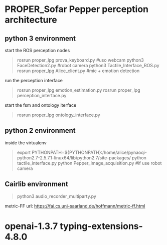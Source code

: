 # PROPER_Sofar Pepper perception architecture


## python 3 environment

start the ROS perception nodes
> rosrun proper_lpg prova_keyboard.py #uso webcam
> python3 FaceDetection2.py #robot camera
> python3 Tactile_Interface_ROS.py
> rosrun proper_lpg Alice_client.py #mic + emotion detection


run the perception interface
>rosrun proper_lpg emotion_estimation.py
>rosrun proper_lpg perception_interface.py

start the fsm and ontology iterface
> rosrun proper_lpg ontology_interface.py



## python 2 environment
inside the virtualenv 
>export PYTHONPATH=${PYTHONPATH}:/home/alice/pynaoqi-python2.7-2.5.7.1-linux64/lib/python2.7/site-packages/
>python tactile_interface.py
>python Pepper_Image_acquisition.py #if use robot camera


## Cairlib environment
> python3 audio_recorder_multiparty.py

metric-FF url: https://fai.cs.uni-saarland.de/hoffmann/metric-ff.html

# openai-1.3.7 typing-extensions-4.8.0